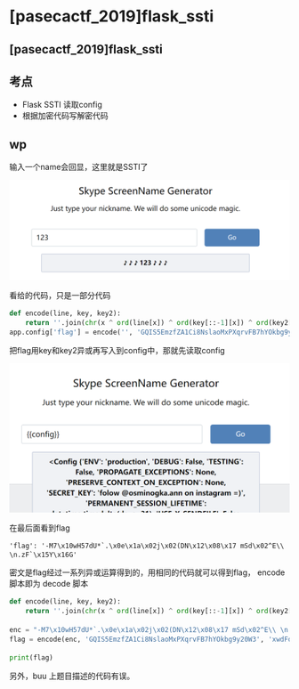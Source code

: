 # \[pasecactf\_2019]flask\_ssti

## \[pasecactf\_2019]flask\_ssti <a href="#2671280054" id="2671280054"></a>

## 考点

* Flask SSTI 读取config
* 根据加密代码写解密代码

## wp

输入一个name会回显，这里就是SSTI了

![](<../../.gitbook/assets/image (29) (1).png>)

看给的代码，只是一部分代码

```python
def encode(line, key, key2):
    return ''.join(chr(x ^ ord(line[x]) ^ ord(key[::-1][x]) ^ ord(key2[x])) for x in range(len(line)))
app.config['flag'] = encode('', 'GQIS5EmzfZA1Ci8NslaoMxPXqrvFB7hYOkbg9y20W3', 'xwdFqMck1vA0pl7B8WO3DrGLma4sZ2Y6ouCPEHSQVT')
```

把flag用key和key2异或再写入到config中，那就先读取config

![](<../../.gitbook/assets/image (17) (1).png>)

在最后面看到flag

```
'flag': '-M7\x10wH57dU*`.\x0e\x1a\x02j\x02(DN\x12\x08\x17 mSd\x02^E\\ \n.zF`\x15Y\x16G'
```

密文是flag经过一系列异或运算得到的，用相同的代码就可以得到flag， encode 脚本即为 decode 脚本

```python
def encode(line, key, key2):
    return ''.join(chr(x ^ ord(line[x]) ^ ord(key[::-1][x]) ^ ord(key2[x])) for x in range(len(line)))

enc = "-M7\x10wH57dU*`.\x0e\x1a\x02j\x02(DN\x12\x08\x17 mSd\x02^E\\ \n.zF`\x15Y\x16G"
flag = encode(enc, 'GQIS5EmzfZA1Ci8NslaoMxPXqrvFB7hYOkbg9y20W3', 'xwdFqMck1vA0pl7B8WO3DrGLma4sZ2Y6ouCPEHSQVT')

print(flag)
```

另外，buu 上题目描述的代码有误。
